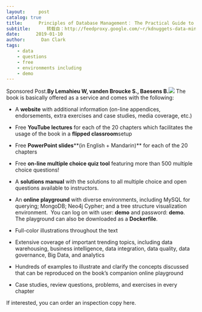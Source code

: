 ```yaml
---
layout:     post
catalog: true
title:      Principles of Database Management： The Practical Guide to Storing, Managing and Analyzing Big and Small Data
subtitle:      转载自：http://feedproxy.google.com/~r/kdnuggets-data-mining-analytics/~3/mPatunPSPws/principles-database-management-practical-guide.html
date:      2019-01-10
author:      Dan Clark
tags:
    - data
    - questions
    - free
    - environments including
    - demo
---
```


Sponsored Post.**By Lemahieu W, vanden Broucke S., Baesens B.**![](https://www.kdnuggets.com/wp-content/uploads/principles-database-management.jpg)
The book is basically offered as a service and comes with the following:

- A **website** with additional information (on-line appendices, endorsements, extra exercises and case studies, media coverage, etc.)

- Free **YouTube lectures** for each of the 20 chapters which facilitates the usage of the book in a **flipped classroom**setup

- Free **PowerPoint slides****(in English + Mandarin)** for each of the 20 chapters

- Free **on-line multiple choice quiz tool** featuring more than 500 multiple choice questions!

- A **solutions manual** with the solutions to all multiple choice and open questions available to instructors.

- An **online playground** with diverse environments, including MySQL for querying; MongoDB; Neo4j Cypher; and a tree structure visualization environment.  You can log on with user: **demo** and password: **demo**.  The playground can also be downloaded as a **Dockerfile**.

- Full-color illustrations throughout the text

- Extensive coverage of important trending topics, including data warehousing, business intelligence, data integration, data quality, data governance, Big Data, and analytics

- Hundreds of examples to illustrate and clarify the concepts discussed that can be reproduced on the book’s companion online playground

- Case studies, review questions, problems, and exercises in every chapter


If interested, you can order an inspection copy here.

